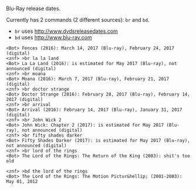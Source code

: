 Blu-Ray release dates.

Currently has 2 commands (2 different sources): `br` and `bd`.

* `br` uses http://www.dvdsreleasedates.com
* `bd` uses http://www.blu-ray.com

```
<Bot> Fences (2016): March 14, 2017 (Blu-ray), February 24, 2017 (digital)
<znf> >br la la land
<Bot> La La Land (2016): is estimated for May 2017 (Blu-ray), not announced (digital)
<znf> >br moana
<Bot> Moana (2016): March 7, 2017 (Blu-ray), February 21, 2017 (digital)
<znf> >br doctor strange
<Bot> Doctor Strange (2016): February 28, 2017 (Blu-ray), February 14, 2017 (digital)
<znf> >br arrival
<Bot> Arrival (2016): February 14, 2017 (Blu-ray), January 31, 2017 (digital)
<znf> >br John Wick 2
<Bot> John Wick: Chapter 2 (2017): is estimated for May 2017 (Blu-ray), not announced (digital)
<znf> >br fifty shades darker
<Bot> Fifty Shades Darker (2017): is estimated for May 2017 (Blu-ray), not announced (digital)
<znf> >br lord of the rings
<Bot> The Lord of the Rings: The Return of the King (2003): shit's too old
```

```
<znf> >bd the lord of the rings
<Bot> The Lord of the Rings: The Motion Pictur&hellip; (2001-2003): May 01, 2012
```
